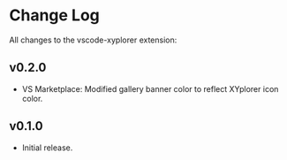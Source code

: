# Change Log
All changes to the vscode-xyplorer extension:
## v0.2.0
- VS Marketplace: Modified gallery banner color to reflect XYplorer icon color.

## v0.1.0
- Initial release.